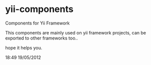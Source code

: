 yii-components
==============

Components for Yii Framework


This components are mainly used on yii framework projects, can be exported to other
frameworks too..

hope it helps you.

18:49 19/05/2012
